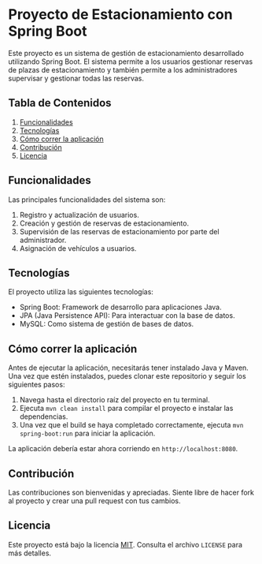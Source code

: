 # Proyecto de Estacionamiento con Spring Boot

Este proyecto es un sistema de gestión de estacionamiento desarrollado utilizando Spring Boot. El sistema permite a los usuarios gestionar reservas de plazas de estacionamiento y también permite a los administradores supervisar y gestionar todas las reservas.

## Tabla de Contenidos
1. [Funcionalidades](#Funcionalidades)
2. [Tecnologías](#Tecnologías)
3. [Cómo correr la aplicación](#Cómo-correr-la-aplicación)
4. [Contribución](#Contribución)
5. [Licencia](#Licencia)

## Funcionalidades

Las principales funcionalidades del sistema son:

1. Registro y actualización de usuarios.
2. Creación y gestión de reservas de estacionamiento.
3. Supervisión de las reservas de estacionamiento por parte del administrador.
4. Asignación de vehículos a usuarios.

## Tecnologías

El proyecto utiliza las siguientes tecnologías:

- Spring Boot: Framework de desarrollo para aplicaciones Java.
- JPA (Java Persistence API): Para interactuar con la base de datos.
- MySQL: Como sistema de gestión de bases de datos.

## Cómo correr la aplicación

Antes de ejecutar la aplicación, necesitarás tener instalado Java y Maven. Una vez que estén instalados, puedes clonar este repositorio y seguir los siguientes pasos:

1. Navega hasta el directorio raíz del proyecto en tu terminal.
2. Ejecuta `mvn clean install` para compilar el proyecto e instalar las dependencias.
3. Una vez que el build se haya completado correctamente, ejecuta `mvn spring-boot:run` para iniciar la aplicación.

La aplicación debería estar ahora corriendo en `http://localhost:8080`.

## Contribución

Las contribuciones son bienvenidas y apreciadas. Siente libre de hacer fork al proyecto y crear una pull request con tus cambios.

## Licencia

Este proyecto está bajo la licencia [MIT](https://opensource.org/licenses/MIT). Consulta el archivo `LICENSE` para más detalles.
